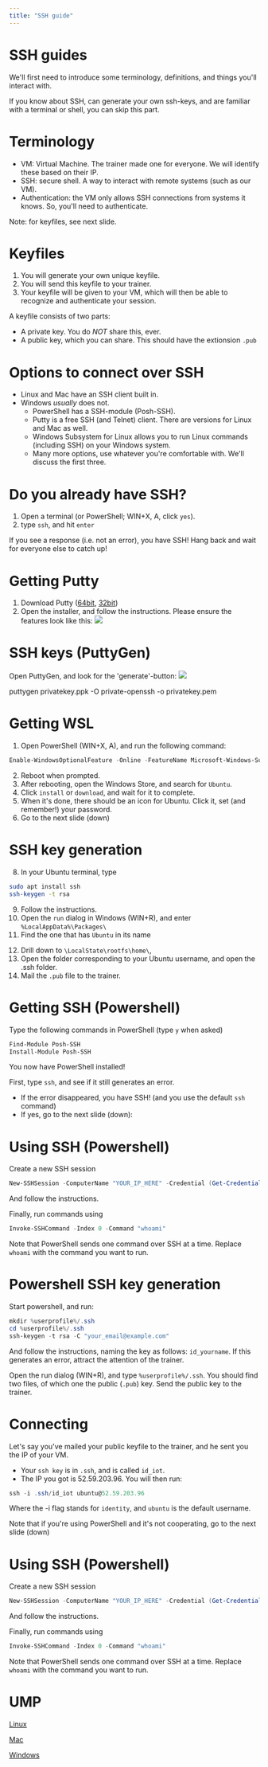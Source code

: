 ```yaml
---
title: "SSH guide"
---
```

<!-- .slide: data-background="./images/kpn-intro-bg-md.jpg" -->
# SSH guides

<!--s-->
<!-- # Terminology -->
We'll first need to introduce some terminology, definitions, and things you'll interact with.

If you know about SSH, can generate your own ssh-keys, and are familiar with a terminal or shell, you can skip this part.
<!--v-->

# Terminology
- VM: Virtual Machine. The trainer made one for everyone. We will identify these based on their IP.
- SSH: secure shell. A way to interact with remote systems (such as our VM). 
- Authentication: the VM only allows SSH connections from systems it knows. So, you'll need to authenticate. 

Note: for keyfiles, see next slide.

<!--v-->
# Keyfiles
1. You will generate your own unique keyfile.
2. You will send this keyfile to your trainer.
3. Your keyfile will be given to your VM, which will then be able to recognize and authenticate your session.

A keyfile consists of two parts:
- A private key. You do _NOT_ share this, ever.
- A public key, which you can share. This should have the extionsion `.pub`

<!--v-->
# Options to connect over SSH
- Linux and Mac have an SSH client built in.
- Windows _usually_ does not. 
    - PowerShell has a SSH-module (Posh-SSH).
    - Putty is a free SSH (and Telnet) client. There are versions for Linux and Mac as well.
    - Windows Subsystem for Linux allows you to run Linux commands (including SSH) on your Windows system.
    - Many more options, use whatever you're comfortable with. We'll discuss the first three.

<!--s-->
# Do you already have SSH?
1. Open a terminal (or PowerShell; WIN+X, A, click `yes`).
2. type `ssh`, and hit `enter`

If you see a response (i.e. not an error), you have SSH!
Hang back and wait for everyone else to catch up!

<!-- Hang back and let the plebians deal with the horror of installing basic software. -->


<!--s-->
# Getting Putty

1. Download Putty ([64bit](https://the.earth.li/~sgtatham/putty/latest/w64/putty-64bit-0.71-installer.msi), [32bit](https://the.earth.li/~sgtatham/putty/latest/w32/putty-0.71-installer.msi))
2. Open the installer, and follow the instructions. Please ensure the features look like this:
![](images/ssh/putty_install.png)<!-- .element: class="plain" -->

<!--v-->
# SSH keys (PuttyGen)
Open PuttyGen, and look for the 'generate'-button:
![](images/ssh/puttygen.png)<!-- .element: class="plain" -->

<!--v-->

puttygen privatekey.ppk -O private-openssh -o privatekey.pem

<!--s-->

# Getting WSL
1. Open PowerShell (WIN+X, A), and run the following command:
```powershell
Enable-WindowsOptionalFeature -Online -FeatureName Microsoft-Windows-Subsystem-Linux
```
<!-- - This simple command tells Windows to go and collect the Windows Subsystem for Linux, without you needing to go through all the menu's and clickyboxes. -->
2. Reboot when prompted.
3. After rebooting, open the Windows Store, and search for `Ubuntu`.
4. Click `install` or `download`, and wait for it to complete.
5. When it's done, there should be an icon for Ubuntu. Click it, set (and remember!) your password.
7. Go to the next slide (down)

<!--v-->
# SSH key generation
8. In your Ubuntu terminal, type 
```bash
sudo apt install ssh
ssh-keygen -t rsa
```
9. Follow the instructions. 
10. Open the `run` dialog in Windows (WIN+R), and enter
`%LocalAppData%\Packages\`
11. Find the one that has `Ubuntu` in its name 
<!-- (CanonicalGroupLimited.Ubuntu18.04onWindows_79rhkp1fndgsc) -->
12. Drill down to `\LocalState\rootfs\home\`, 
13. Open the folder corresponding to your Ubuntu username, and open the .ssh folder. 
14. Mail the `.pub` file to the trainer.

<!--s-->
# Getting SSH (Powershell) 

Type the following commands in PowerShell (type `y` when asked)
```powershell
Find-Module Posh-SSH
Install-Module Posh-SSH
```
You now have PowerShell installed!

First, type `ssh`, and see if it still generates an error. 
- If the error disappeared, you have SSH! (and you use the default `ssh` command)
- If yes, go to the next slide (down):

<!--v-->
# Using SSH (Powershell) 
Create a new SSH session
```powershell
New-SSHSession -ComputerName "YOUR_IP_HERE" -Credential (Get-Credential)
```
And follow the instructions.

Finally, run commands using 
```powershell
Invoke-SSHCommand -Index 0 -Command "whoami"
```
Note that PowerShell sends one command over SSH at a time. Replace `whoami` with the command you want to run.

<!-- ALT:
Enter-PSSession -HostName UserA@LinuxServer02:22 -KeyFilePath c:\<path>\userAKey_rsa
Enter-PSSession -HostName UserA@LinuxServer01 -->
<!--v-->

# Powershell SSH key generation

Start powershell, and run:
```powershell
mkdir %userprofile%/.ssh
cd %userprofile%/.ssh
ssh-keygen -t rsa -C "your_email@example.com"
```
And follow the instructions, naming the key as follows: `id_yourname`. If this generates an error, attract the attention of the trainer.

Open the run dialog (WIN+R), and type `%userprofile%/.ssh`. You should find two files, of which one  the public (`.pub`) key. Send the public key to the trainer.



<!--s-->
# Connecting
Let's say you've mailed your public keyfile to the trainer, and he sent you the IP of your VM.
- Your `ssh key` is in `.ssh`, and is called `id_iot`.
- The IP you got is 52.59.203.96.
You will then run:
```powershell
ssh -i .ssh/id_iot ubuntu@52.59.203.96
```
Where the -i flag stands for `identity`, and `ubuntu` is the default username.

Note that if you're using PowerShell and it's not cooperating, go to the next slide (down)
<!--v-->
# Using SSH (Powershell) 
Create a new SSH session
```powershell
New-SSHSession -ComputerName "YOUR_IP_HERE" -Credential (Get-Credential)
```
And follow the instructions.

Finally, run commands using 
```powershell
Invoke-SSHCommand -Index 0 -Command "whoami"
```
Note that PowerShell sends one command over SSH at a time. Replace `whoami` with the command you want to run.

<!-- ALT:
Enter-PSSession -HostName UserA@LinuxServer02:22 -KeyFilePath c:\<path>\userAKey_rsa
Enter-PSSession -HostName UserA@LinuxServer01 -->

<!--s-->
# UMP

[Linux](https://s3.eu-central-1.amazonaws.com/dsh-ump/auto-update/dsh-ump-1.2.0-x86_64.AppImage)

[Mac](https://s3.eu-central-1.amazonaws.com/dsh-ump/auto-update/DSH-UMP-1.2.0.dmg)

[Windows](https://s3.eu-central-1.amazonaws.com/dsh-ump/auto-update/DSH-UMP+Setup+1.2.0.exe)